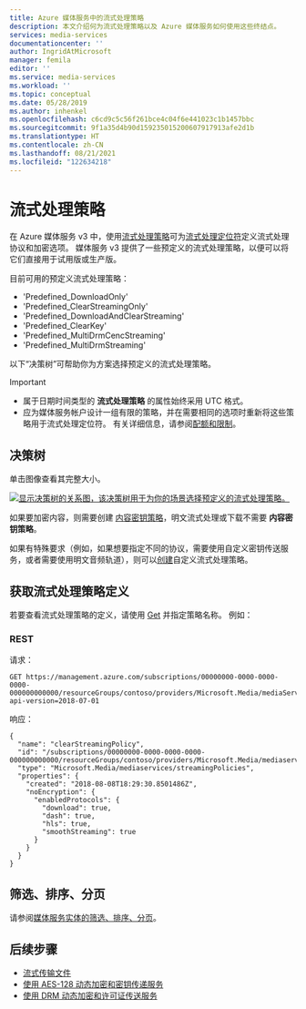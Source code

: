 ```yaml
---
title: Azure 媒体服务中的流式处理策略
description: 本文介绍何为流式处理策略以及 Azure 媒体服务如何使用这些终结点。
services: media-services
documentationcenter: ''
author: IngridAtMicrosoft
manager: femila
editor: ''
ms.service: media-services
ms.workload: ''
ms.topic: conceptual
ms.date: 05/28/2019
ms.author: inhenkel
ms.openlocfilehash: c6cd9c5c56f261bce4c04f6e441023c1b1457bbc
ms.sourcegitcommit: 9f1a35d4b90d159235015200607917913afe2d1b
ms.translationtype: HT
ms.contentlocale: zh-CN
ms.lasthandoff: 08/21/2021
ms.locfileid: "122634218"
---
```

# <a name="streaming-policies"></a>流式处理策略

在 Azure 媒体服务 v3 中，使用[流式处理策略](/rest/api/media/streamingpolicies)可为[流式处理定位符](stream-streaming-locators-concept.md)定义流式处理协议和加密选项。 媒体服务 v3 提供了一些预定义的流式处理策略，以便可以将它们直接用于试用版或生产版。 

目前可用的预定义流式处理策略：<br/>
* 'Predefined_DownloadOnly'
* 'Predefined_ClearStreamingOnly'
* 'Predefined_DownloadAndClearStreaming'
* 'Predefined_ClearKey'
* 'Predefined_MultiDrmCencStreaming' 
* 'Predefined_MultiDrmStreaming'

以下“决策树”可帮助你为方案选择预定义的流式处理策略。

> [!IMPORTANT]
> * 属于日期时间类型的 **流式处理策略** 的属性始终采用 UTC 格式。
> * 应为媒体服务帐户设计一组有限的策略，并在需要相同的选项时重新将这些策略用于流式处理定位符。 有关详细信息，请参阅[配额和限制](limits-quotas-constraints-reference.md)。

## <a name="decision-tree"></a>决策树

单击图像查看其完整大小。  

[![显示决策树的关系图，该决策树用于为你的场景选择预定义的流式处理策略。](./media/streaming-policy/large.png)](./media/streaming-policy/large.png#lightbox)

如果要加密内容，则需要创建 [内容密钥策略](drm-content-key-policy-concept.md)，明文流式处理或下载不需要 **内容密钥策略**。 

如果有特殊要求（例如，如果想要指定不同的协议，需要使用自定义密钥传送服务，或者需要使用明文音频轨道），则可以[创建](/rest/api/media/streamingpolicies/create)自定义流式处理策略。 

## <a name="get-a-streaming-policy-definition"></a>获取流式处理策略定义  

若要查看流式处理策略的定义，请使用 [Get](/rest/api/media/streamingpolicies/get) 并指定策略名称。 例如：

### <a name="rest"></a>REST

请求：

```
GET https://management.azure.com/subscriptions/00000000-0000-0000-0000-000000000000/resourceGroups/contoso/providers/Microsoft.Media/mediaServices/contosomedia/streamingPolicies/clearStreamingPolicy?api-version=2018-07-01
```

响应：

```
{
  "name": "clearStreamingPolicy",
  "id": "/subscriptions/00000000-0000-0000-0000-000000000000/resourceGroups/contoso/providers/Microsoft.Media/mediaservices/contosomedia/streamingPolicies/clearStreamingPolicy",
  "type": "Microsoft.Media/mediaservices/streamingPolicies",
  "properties": {
    "created": "2018-08-08T18:29:30.8501486Z",
    "noEncryption": {
      "enabledProtocols": {
        "download": true,
        "dash": true,
        "hls": true,
        "smoothStreaming": true
      }
    }
  }
}
```

## <a name="filtering-ordering-paging"></a>筛选、排序、分页

请参阅[媒体服务实体的筛选、排序、分页](filter-order-page-entities-how-to.md)。

## <a name="next-steps"></a>后续步骤

* [流式传输文件](stream-files-dotnet-quickstart.md)
* [使用 AES-128 动态加密和密钥传递服务](drm-playready-license-template-concept.md)
* [使用 DRM 动态加密和许可证传送服务](drm-protect-with-drm-tutorial.md)
